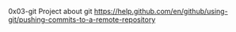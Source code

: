 0x03-git
Project about git
https://help.github.com/en/github/using-git/pushing-commits-to-a-remote-repository